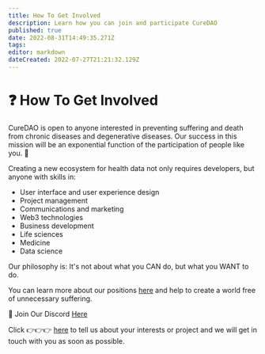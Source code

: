 ```yaml
---
title: How To Get Involved
description: Learn how you can join and participate CureDAO
published: true
date: 2022-08-31T14:49:35.271Z
tags: 
editor: markdown
dateCreated: 2022-07-27T21:21:32.129Z
---
```


# ❓ How To Get Involved

CureDAO is open to anyone interested in preventing suffering and death from chronic diseases and degenerative diseases. Our success in this mission will be an exponential function of the participation of people like you. 🚀

Creating a new ecosystem for health data not only requires developers, but anyone with skills in:

* User interface and user experience design
* Project management
* Communications and marketing
* Web3 technologies
* Business development
* Life sciences
* Medicine
* Data science

Our philosophy is: 
It's not about what you CAN do, but what you WANT to do.

You can learn more about our positions [here](https://wiki.curedao.org/en/how-to/positions-at-cure-dao/README) and help to create a world free of unnecessary suffering.

💬 Join Our Discord [Here](https://discord.com/invite/WtnzBuVkXa)

Click 👉👉👉 [here](https://www.curedao.org/join-us) to tell us about your interests or project and we will get in touch with you as soon as possible.
